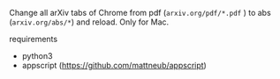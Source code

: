 Change all arXiv tabs of Chrome from pdf (`arxiv.org/pdf/*.pdf` ) to abs (`arxiv.org/abs/*`) and reload.
Only for Mac.

requirements
- python3
- appscript (https://github.com/mattneub/appscript)
